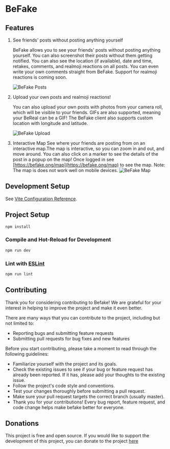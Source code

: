 # BeFake

## Features

1. See friends' posts without posting anything yourself

   BeFake allows you to see your friends' posts without posting anything yourself. You can also screenshot their posts without them getting notified. You can also see the location (if available), date and time, retakes, comments, and realmoji reactions on all posts. You can even write your own comments straight from BeFake. Support for realmoji reactions is coming soon.

   <!-- add an image -->

   ![BeFake Posts](images/post.png)

2. Upload your own posts and realmoji reactions!

   You can also upload your own posts with photos from your camera roll, which will be visible to your friends. GIFs are also supported, meaning your BeReal can be a GIF! The BeFake client also supports custom location with longitude and latitude.

   ![BeFake Upload](images/upload.png)

3. Interactive Map
   See where your friends are posting from on an interactive map.The map is interactive, so you can zoom in and out, and move around. You can also click on a marker to see the details of the post in a popup on the map! Once logged in see [https://befake.ong/map](https://befake.ong/map) to see the map. Note: The map is does not work well on mobile devices.
   ![BeFake Map](images/map.png)

## Development Setup

See [Vite Configuration Reference](https://vitejs.dev/config/).

## Project Setup

```sh
npm install
```

### Compile and Hot-Reload for Development

```sh
npm run dev
```

### Lint with [ESLint](https://eslint.org/)

```sh
npm run lint
```

## Contributing

Thank you for considering contributing to Befake! We are grateful for your interest in helping to improve the project and make it even better.

There are many ways that you can contribute to the project, including but not limited to:

- Reporting bugs and submitting feature requests
- Submitting pull requests for bug fixes and new features

Before you start contributing, please take a moment to read through the following guidelines:

- Familiarize yourself with the project and its goals.
- Check the existing issues to see if your bug or feature request has already been reported. If it has, please add your thoughts to the existing issue.
- Follow the project's code style and conventions.
- Test your changes thoroughly before submitting a pull request.
- Make sure your pull request targets the correct branch (usually master).
- Thank you for your contributions! Every bug report, feature request, and code change helps make befake better for everyone.

## Donations

This project is free and open source. If you would like to support the development of this project, you can donate to the project [here](https://ko-fi.com/rahulvaidun)
